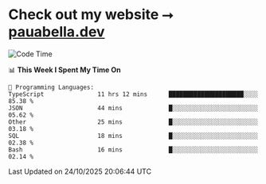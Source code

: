 # Check out my website ⭢ [pauabella.dev](https://pauabella.dev)

<!--START_SECTION:waka-->
![Code Time](http://img.shields.io/badge/Code%20Time-4%2C925%20hrs%201%20min-blue)

📊 **This Week I Spent My Time On** 

```text
💬 Programming Languages: 
TypeScript               11 hrs 12 mins      █████████████████████░░░░   85.38 % 
JSON                     44 mins             █░░░░░░░░░░░░░░░░░░░░░░░░   05.62 % 
Other                    25 mins             █░░░░░░░░░░░░░░░░░░░░░░░░   03.18 % 
SQL                      18 mins             █░░░░░░░░░░░░░░░░░░░░░░░░   02.38 % 
Bash                     16 mins             █░░░░░░░░░░░░░░░░░░░░░░░░   02.14 % 
```


 Last Updated on 24/10/2025 20:06:44 UTC
<!--END_SECTION:waka-->
